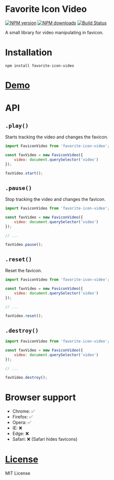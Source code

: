 Favorite Icon Video
===================

[![NPM version](https://img.shields.io/npm/v/favorite-icon-video.svg?style=flat)](https://www.npmjs.com/package/favorite-icon-video)
[![NPM downloads](https://img.shields.io/npm/dm/favorite-icon-video.svg?style=flat)](https://www.npmjs.com/package/favorite-icon-video)
[![Build Status](https://badgen.net/bundlephobia/minzip/favorite-icon-video)](https://bundlephobia.com/result?p=favorite-icon-video)

A small library for video manipulating in favicon.

# Installation
`npm install favorite-icon-video`

# [Demo](https://hcodes.github.io/favorite-icon/examples/video.html)

# API

## `.play()`
Starts tracking the video and changes the favicon.

```js
import FaviconVideo from 'favorite-icon-video';

const favVideo = new FaviconVideo({
    video: document.querySelector('video')
});

favVideo.start();
```

## `.pause()`
Stop tracking the video and changes the favicon.

```js
import FaviconVideo from 'favorite-icon-video';

const favVideo = new FaviconVideo({
    video: document.querySelector('video')
});

// ...

favVideo.pause();
```

## `.reset()`
Reset the favicon.

```js
import FaviconVideo from 'favorite-icon-video';

const favVideo = new FaviconVideo({
    video: document.querySelector('video')
});

// ...

favVideo.reset();
```

## `.destroy()`

```js
import FaviconVideo from 'favorite-icon-video';

const favVideo = new FaviconVideo({
    video: document.querySelector('video')
});

// ...

favVideo.destroy();
```

# Browser support
- Chrome: ✅
- Firefox: ✅
- Opera: ✅
- IE: ❌
- Edge: ❌
- Safari: ❌ (Safari hides favicons)

# [License](./LICENSE)
MIT License
